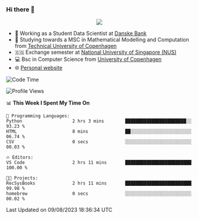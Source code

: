 ### Hi there 👋

<p align="center">
  <img src="https://media4.giphy.com/media/3ohzdKy5Z8TChSDuiA/giphy.gif?cid=ecf05e47r69cojk56gup9q8mep9liy48s94dn2uxsfh6fv39&rid=giphy.gif&ct=g" />
</p>

* 🏦 Working as a Student Data Scientist at [Danske Bank](https://danskebank.dk)
* 🧮 Studying towards a MSC in Mathematical Modelling and Computation from [Technical University of Copenhagen](https://www.dtu.dk)
* 🇸🇬 Exchange semester at [National University of Singapore (NUS)](https://www.nus.edu.sg)
* 💻 Bsc in Computer Science from [University of Copenhagen](https://www.ku.dk/english/)
* 🌐 [Personal website](https://fiskehandleren.github.io/carl-website/) 

<!--START_SECTION:waka-->
![Code Time](http://img.shields.io/badge/Code%20Time-406%20hrs%2030%20mins-blue)

![Profile Views](http://img.shields.io/badge/Profile%20Views-0-blue)

📊 **This Week I Spent My Time On** 

```text
💬 Programming Languages: 
Python                   2 hrs 3 mins        ███████████████████████░░   93.23 % 
HTML                     8 mins              ██░░░░░░░░░░░░░░░░░░░░░░░   06.74 % 
CSV                      0 secs              ░░░░░░░░░░░░░░░░░░░░░░░░░   00.03 % 

🔥 Editors: 
VS Code                  2 hrs 11 mins       █████████████████████████   100.00 % 

🐱‍💻 Projects: 
RecSysBooks              2 hrs 11 mins       █████████████████████████   99.98 % 
homebrew                 0 secs              ░░░░░░░░░░░░░░░░░░░░░░░░░   00.02 % 
```


 Last Updated on 09/08/2023 18:36:34 UTC
<!--END_SECTION:waka-->

